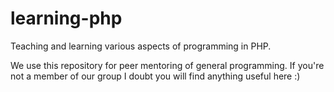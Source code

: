 learning-php
============

Teaching and learning various aspects of programming in PHP.

We use this repository for peer mentoring of general programming. If you're not a member of our group I doubt you will find anything useful here :)

